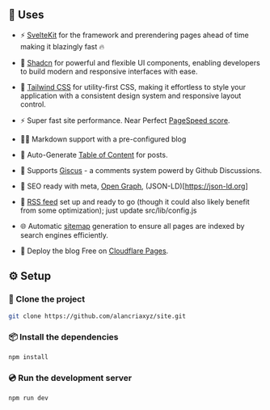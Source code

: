 ## 🧭 Uses

- ⚡️ [SvelteKit](https://kit.svelte.dev/) for the framework and prerendering pages ahead of time making it blazingly fast 🔥

- 🔲 [Shadcn](https://www.shadcn-svelte.com/docs/installation/sveltekit) for powerful and flexible UI components, enabling developers to build modern and responsive interfaces with ease.

- 🎨 [Tailwind CSS](https://tailwindcss.com/) for utility-first CSS, making it effortless to style your application with a consistent design system and responsive layout control.

- ⚡ Super fast site performance. Near Perfect [PageSpeed score](https://pagespeed.web.dev/analysis/https-alancria-xyz/aygruqcukd?form_factor=mobile).

- ✍🏼 Markdown support with a pre-configured blog

- 📄 Auto-Generate [Table of Content](https://github.com/remarkjs/remark-toc) for posts.

- 💬 Supports [Giscus](https://giscus.app) - a comments system powerd by Github Discussions.

- 🤗 SEO ready with meta, [Open Graph](https://ogp.me), (JSON-LD)[https://json-ld.org]

- 🛜 [RSS feed](https://en.wikipedia.org/wiki/RSS) set up and ready to go (though it could also likely benefit from some optimization); just update src/lib/config.js

- 🌐 Automatic [sitemap](https://developers.google.com/search/docs/crawling-indexing/sitemaps/overview) generation to ensure all pages are indexed by search engines efficiently.

- 🚀 Deploy the blog Free on [Cloudflare Pages](https://pages.cloudflare.com).

## ⚙️ Setup

### 🔄 Clone the project

```sh
git clone https://github.com/alancriaxyz/site.git
```

### 📦️ Install the dependencies

```sh
npm install
```

### 💿️ Run the development server

```sh
npm run dev
```
